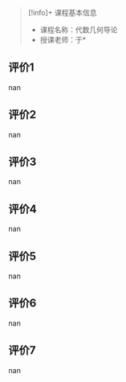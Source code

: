 >[!info]+ 课程基本信息
>
> - 课程名称：代数几何导论
> - 授课老师：于*

## 评价1

nan
## 评价2

nan
## 评价3

nan
## 评价4

nan
## 评价5

nan
## 评价6

nan
## 评价7

nan
